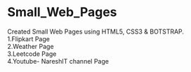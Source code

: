 # Small_Web_Pages

Created Small Web Pages using HTML5, CSS3 & BOTSTRAP.
<br>
1.Flipkart Page
<br>
2.Weather Page
<br>
3.Leetcode Page
<br>
4.Youtube- NareshIT channel Page
